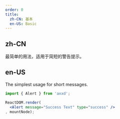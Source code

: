 ```yaml
---
order: 0
title:
  zh-CN: 基本
  en-US: Basic
---
```


## zh-CN

最简单的用法，适用于简短的警告提示。

## en-US

The simplest usage for short messages.

````jsx
import { Alert } from 'axxd';

ReactDOM.render(
  <Alert message="Success Text" type="success" />
, mountNode);
````

<style>
.ant-alert {
  margin-bottom: 16px;
}
</style>
